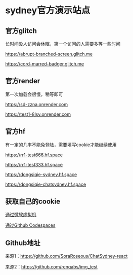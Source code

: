 # sydney官方演示站点

## 官方glitch

长时间没人访问会休眠，第一个访问的人需要多等一些时间

https://abrupt-branched-screen.glitch.me

https://cord-marred-badger.glitch.me

## 官方render

第一次加载会很慢，稍等即可

https://sd-zzna.onrender.com

https://test1-8lsv.onrender.com

## 官方hf

有一定的几率不能免登陆，需要填写cookie才能继续使用

https://rr1-test666.hf.space

https://rr1-test333.hf.space

https://dongsiqie-sydney.hf.space

https://dongsiqie-chatsydney.hf.space

## 获取自己的cookie

[通过微软虚拟机](wiki/bingcookie1.html)

[通过Github Codespaces](wiki/bingcookie2.html)

## Github地址

来源1：https://github.com/SoraRoseous/ChatSydney-react

来源2：https://github.com/renqabs/img_test